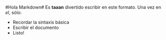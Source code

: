 #Hola Markdown#
Es **taaan** divertido escribir en este formato.
Una vez en *el*, sólo:
* Recordar la sintaxis básica
* Escribir el documento
* Listo!
